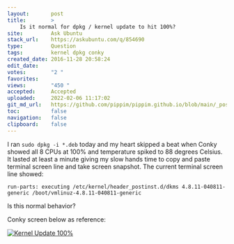 ```yaml
---
layout:       post
title:        >
    Is it normal for dpkg / kernel update to hit 100%?
site:         Ask Ubuntu
stack_url:    https://askubuntu.com/q/854690
type:         Question
tags:         kernel dpkg conky
created_date: 2016-11-28 20:58:24
edit_date:    
votes:        "2 "
favorites:    
views:        "450 "
accepted:     Accepted
uploaded:     2022-02-06 11:17:02
git_md_url:   https://github.com/pippim/pippim.github.io/blob/main/_posts/2016/2016-11-28-Is-it-normal-for-dpkg-_-kernel-update-to-hit-100__.md
toc:          false
navigation:   false
clipboard:    false
---
```


I ran `sudo dpkg -i *.deb` today and my heart skipped a beat when Conky showed all 8 CPUs at 100% and temperature spiked to 88 degrees Celsius. It lasted at least a minute giving my slow hands time to copy and paste terminal screen line and take screen snapshot. The current terminal screen line showed:

``` 
run-parts: executing /etc/kernel/header_postinst.d/dkms 4.8.11-040811-generic /boot/vmlinuz-4.8.11-040811-generic
```

Is this normal behavior?

Conky screen below as reference:

[![Kernel Update 100%][1]][1]


  [1]: https://i.stack.imgur.com/Q3Jca.png

